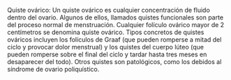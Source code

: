 Quiste ovárico: Un quiste ovárico es cualquier concentración de fluido dentro del ovario. Algunos de ellos, llamados quistes funcionales son parte del proceso normal de menstruación. Cualquier folículo ovárico mayor de 2 centímetros se denomina quiste ovárico. Tipos concretos de quistes ováricos incluyen los folículos de Graaf (que pueden romperse a mitad del ciclo y provocar dolor menstrual) y los quistes del cuerpo lúteo (que pueden romperse sobre el final del ciclo y tardar hasta tres meses en desaparecer del todo). Otros quistes son patológicos, como los debidos al síndrome de ovario poliquístico.
